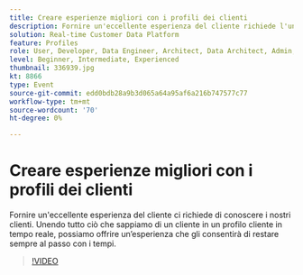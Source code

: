 ```yaml
---
title: Creare esperienze migliori con i profili dei clienti
description: Fornire un'eccellente esperienza del cliente richiede l'unione di tutto ciò che sappiamo su un cliente in un profilo cliente in tempo reale.
solution: Real-time Customer Data Platform
feature: Profiles
role: User, Developer, Data Engineer, Architect, Data Architect, Admin, Leader
level: Beginner, Intermediate, Experienced
thumbnail: 336939.jpg
kt: 8866
type: Event
source-git-commit: edd0bdb28a9b3d065a64a95af6a216b747577c77
workflow-type: tm+mt
source-wordcount: '70'
ht-degree: 0%

---
```


# Creare esperienze migliori con i profili dei clienti

Fornire un&#39;eccellente esperienza del cliente ci richiede di conoscere i nostri clienti. Unendo tutto ciò che sappiamo di un cliente in un profilo cliente in tempo reale, possiamo offrire un’esperienza che gli consentirà di restare sempre al passo con i tempi.

>[!VIDEO](https://video.tv.adobe.com/v/336939/?quality=12&learn=on)